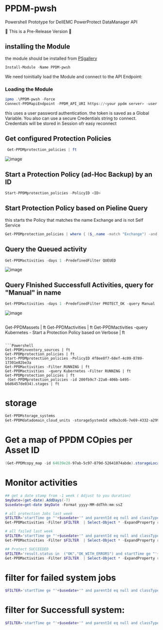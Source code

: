 # PPDM-pwsh

Powershell Prototype for DellEMC PowerProtect DataManager  API


:sunrise: This is a Pre-Release Version :sunrise:



## installing the Module

the module should be installed from [PSgallery](https://www.powershellgallery.com/packages/PPDM-pwsh/)
```Powershell
Install-Module -Name PPDM-pwsh	
```
We need toinitially load the Module and connect to the API Endpoint:
### Loading the Module
```Powershell
ipmo .\PPDM-pwsh -Force
Connect-PPDMapiEndpoint -PPDM_API_URI https://<your ppdm server> -user -trustCert -Verbose
```
this uses a user password authentication. the token is saved as a Global Variable.
You also can use a secure Credentials string to connect. Credentials will be stored in Session ofr easy reconnect

## Get configured Protection Policies
```Powershell
 Get-PPDMprotection_policies | ft
```
![image](https://user-images.githubusercontent.com/8255007/97300880-4e4fb500-1857-11eb-9632-c1c7c4b07157.png)


## Start a Protection Policy (ad-Hoc Backup) by an ID
```Powershell
Start-PPDMprotection_policies -PolicyID <ID>
```

## Start Protection Policy based on Pieline Query
this starts the Policy that matches the name Exchange and is not Self Service
```Powershell
Get-PPDMprotection_policies | where { ($_.name -match "Exchange") -and ($_.passive -eq $False) } | Start-PPDMprotection_policies
```

## Query the Queued activity
```Powershell
Get-PPDMactivities -days 1 -PredefinedFilter QUEUED
```
![image](https://user-images.githubusercontent.com/8255007/97305950-0d0ed380-185e-11eb-9340-a4bc607082e9.png)

## Query FInished Successfull  Activities, query for "Manual" in name
```Powershell
Get-PPDMactivities -days 1 -PredefinedFilter PROTECT_OK -query Manual | ft
```

![image](https://user-images.githubusercontent.com/8255007/97305737-d0db7300-185d-11eb-868e-a74d6999ea5d.png)
##
Get-PPDMassets | ft
Get-PPDMactivities  | ft
Get-PPDMactivities  -query Kubernetes - Start a Protection Policy based on Verbose | ft
```

```Powershell
Get-PPDMinventory_sources | ft
Get-PPDMprotection_policies | ft
Start-PPDMprotection_policies -PolicyID 4f8ee8f7-68ef-4c09-8789-17301e82be3a
Get-PPDMactivities -Filter RUNNING | ft
Get-PPDMactivities  -query Kubernetes -Filter RUNNING | ft
Get-PPDMprotection_policies | ft
 (Get-PPDMprotection_policies -id 200fb9c7-22a8-406b-b495-b6d6457de034).stages | ft
```
# storage
```powershell
Get-PPDMstorage_systems
Get-PPDMdatadomain_cloud_units -storageSystemId ed9a3cd6-7e69-4332-a299-aaf258e23328
```


# Get a map of PPDM COpies per Asset ID
```Powershell
(Get-PPDMcopy_map -id 64639e28-97ab-5c97-879d-52641074abde).storageLocations
```
# Monitor activities

```Powershell
## get a date stamp from -1 week ( Adjust to you duration)
$myDate=(get-date).AddDays(-7)
$usedate=get-date $myDate -Format yyyy-MM-ddThh:mm:ssZ

# all protection Jobs last week
$FILTER='startTime ge "'+$usedate+'" and parentId eq null and classType in ("JOB", "JOB_GROUP") and category in ("CLOUD_TIER","EXPORT_REUSE","PROTECT","REPLICATE","RESTORE","CLOUD_PROTECT")'
Get-PPDMactivities -Filter $FILTER  | Select-Object * -ExpandProperty result | ft 

# all failed last week
$FILTER='startTime ge "'+$usedate+'" and parentId eq null and classType in ("JOB", "JOB_GROUP") and category in ("CLOUD_TIER","EXPORT_REUSE","PROTECT","REPLICATE","RESTORE","CLOUD_PROTECT") and result.status eq "FAILED"'
Get-PPDMactivities -Filter $FILTER  | Select-Object * -ExpandProperty result | ft 

## Protect SUCCEEDED
$FILTER='result.status in  ("OK","OK_WITH_ERRORS") and startTime ge "'+$usedate+'" and parentId eq null and classType in ("JOB", "JOB_GROUP") and category in ("PROTECT")'
Get-PPDMactivities -Filter $FILTER  | Select-Object * -ExpandProperty result | ft 
```

# filter for failed system jobs
```Powershell
$FILTER='startTime ge "'+$usedate+'" and parentId eq null and classType in ("JOB", "JOB_GROUP") and category in ("CONSOLE","CONFIG","CLOUD_DR","CLOUD_COPY_RECOVER","DELETE","DISASTER_RECOVERY","DISCOVER","MANAGE","NOTIFY","SYSTEM","VALIDATE") and result.status eq "FAILED"'
```
 # filter for Successfull system:

```Powershell
$FILTER='startTime ge "'+$usedate+'" and parentId eq null and classType in ("JOB", "JOB_GROUP") and category in ("CONSOLE","CONFIG","CLOUD_DR","CLOUD_COPY_RECOVER","DELETE","DISASTER_RECOVERY","DISCOVER","MANAGE","NOTIFY","SYSTEM","VALIDATE") and result.status eq "OK"'
```






